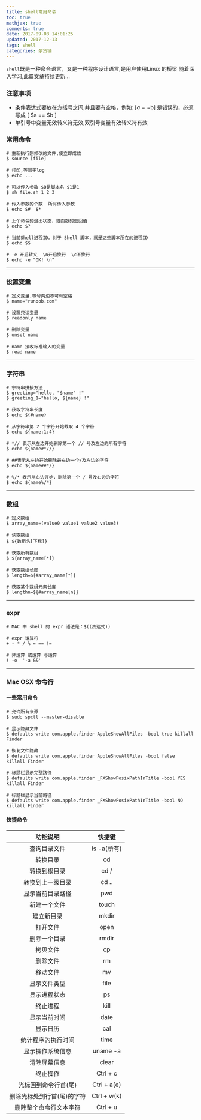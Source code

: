 ```yaml
---
title: shell常用命令
toc: true
mathjax: true
comments: true
date: 2017-09-08 14:01:25
updated: 2017-12-13
tags: shell
categories: 杂货铺
---
```



`shell`既是一种命令语言，又是一种程序设计语言,是用户使用Linux 的桥梁
随着深入学习,此篇文章持续更新...

<!-- more -->

### 注意事项

- 条件表达式要放在方括号之间,并且要有空格，例如: [$a==$b] 是错误的，必须写成 [ $a == $b ]
- 单引号中变量无效转义符无效,双引号变量有效转义符有效

### 常用命令

```shell
# 重新执行刚修改的文件,使立即成效
$ source [file]

# 打印,等同于log
$ echo ...

# 可以传入参数 $0是脚本名 $1是1
$ sh file.sh 1 2 3

# 传入参数的个数  所有传入参数
$ echo $#  $*

# 上个命令的退出状态，或函数的返回值
$ echo $?

# 当前Shell进程ID。对于 Shell 脚本，就是这些脚本所在的进程ID
$ echo $$

# -e 开启转义  \n开启换行  \c不换行
$ echo -e "OK! \n"
```
---
### 设置变量

```shell
# 定义变量,等号两边不可有空格
$ name="runoob.com"

# 设置只读变量
$ readonly name

# 删除变量
$ unset name

# name 接收标准输入的变量
$ read name
```

---
### 字符串

```shell
# 字符串拼接方法
$ greeting="hello, "$name" !"
$ greeting_1="hello, ${name} !"

# 获取字符串长度
$ echo ${#name}

# 从字符串第 2 个字符开始截取 4 个字符
$ echo ${name:1:4}

# *// 表示从左边开始删除第一个 // 号及左边的所有字符
$ echo ${name#*//}

# ##表示从左边开始删除最右边一个/及左边的字符
$ echo ${name##*/}

# %/* 表示从右边开始，删除第一个 / 号及右边的字符
$ echo ${name%/*}
```

---
### 数组

```shell
# 定义数组
$ array_name=(value0 value1 value2 value3)

# 读取数组
$ ${数组名[下标]}

# 获取所有数组
$ ${array_name[*]}

# 获取数组长度
$ length=${#array_name[*]}

# 获取某个数组元素长度
$ lengthn=${#array_name[n]}

```

---
### expr

```shell
# MAC 中 shell 的 expr 语法是：$((表达式))

# expr 运算符
+ - * / % = == !=

# 非运算 或运算 与运算
! -o  '-a &&' 
```

---
###  Mac OSX 命令行

#### 一些常用命令

```shell
# 允许所有来源
$ sudo spctl --master-disable

# 显示隐藏文件
$ defaults write com.apple.finder AppleShowAllFiles -bool true killall Finder

# 恢复文件隐藏
$ defaults write com.apple.finder AppleShowAllFiles -bool false killall Finder

# 标题栏显示完整路径
$ defaults write com.apple.finder _FXShowPosixPathInTitle -bool YES killall Finder

# 标题栏显示当前路径
$ defaults write com.apple.finder _FXShowPosixPathInTitle -bool NO killall Finder

```

#### 快捷命令

|功能说明|快捷键|
|:-:|:-:|
|查询目录文件|ls -a(所有)|
|转换目录|cd|
|转换到根目录|cd /|
|转换到上一级目录|cd ..|
|显示当前目录路径|pwd|
|新建一个文件|touch|
|建立新目录|mkdir|
|打开文件|open|
|删除一个目录|rmdir|
|拷贝文件|cp|
|删除文件|rm|
|移动文件|mv|
|显示文件类型|file|
|显示进程状态|ps|
|终止进程|kill|
|显示当前时间|date|
|显示日历|cal|
|统计程序的执行时间|time|
|显示操作系统信息|uname -a|
|清除屏幕信息|clear|
|终止操作|Ctrl + c|
|光标回到命令行首(尾)|Ctrl + a(e)|
|删除光标处到行首(尾)的字符|Ctrl + w(k)|
|删除整个命令行文本字符|Ctrl + u|



